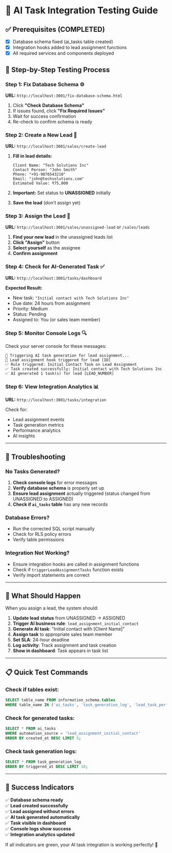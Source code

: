 # 🎯 AI Task Integration Testing Guide

## ✅ **Prerequisites (COMPLETED)**
- [x] Database schema fixed (ai_tasks table created)
- [x] Integration hooks added to lead assignment functions
- [x] All required services and components deployed

## 🧪 **Step-by-Step Testing Process**

### **Step 1: Fix Database Schema** ⚙️
**URL:** `http://localhost:3001/fix-database-schema.html`

1. Click **"Check Database Schema"**
2. If issues found, click **"Fix Required Issues"**
3. Wait for success confirmation
4. Re-check to confirm schema is ready

### **Step 2: Create a New Lead** 📝
**URL:** `http://localhost:3001/sales/create-lead`

1. **Fill in lead details:**
   ```
   Client Name: "Tech Solutions Inc"
   Contact Person: "John Smith" 
   Phone: "+91-9876543210"
   Email: "john@techsolutions.com"
   Estimated Value: ₹75,000
   ```

2. **Important:** Set status to **UNASSIGNED** initially
3. **Save the lead** (don't assign yet)

### **Step 3: Assign the Lead** 🎯
**URL:** `http://localhost:3001/sales/unassigned-lead` or `/sales/leads`

1. **Find your new lead** in the unassigned leads list
2. **Click "Assign"** button
3. **Select yourself** as the assignee
4. **Confirm assignment**

### **Step 4: Check for AI-Generated Task** ✅
**URL:** `http://localhost:3001/tasks/dashboard`

**Expected Result:**
- New task: `"Initial contact with Tech Solutions Inc"`
- Due date: 24 hours from assignment
- Priority: Medium
- Status: Pending
- Assigned to: You (or sales team member)

### **Step 5: Monitor Console Logs** 🔍
Check your server console for these messages:
```
🚀 Triggering AI task generation for lead assignment...
🎯 Lead assignment hook triggered for lead [ID]
✅ Rule triggered: Initial Contact Task on Lead Assignment
✅ Task created successfully: Initial contact with Tech Solutions Inc
✅ AI generated 1 task(s) for lead [LEAD_NUMBER]
```

### **Step 6: View Integration Analytics** 📊
**URL:** `http://localhost:3001/tasks/integration`

Check for:
- Lead assignment events
- Task generation metrics
- Performance analytics
- AI insights

---

## 🐛 **Troubleshooting**

### **No Tasks Generated?**
1. **Check console logs** for error messages
2. **Verify database schema** is properly set up
3. **Ensure lead assignment** actually triggered (status changed from UNASSIGNED to ASSIGNED)
4. **Check if `ai_tasks` table** has any new records

### **Database Errors?**
- Run the corrected SQL script manually
- Check for RLS policy errors
- Verify table permissions

### **Integration Not Working?**
- Ensure integration hooks are called in assignment functions
- Check if `triggerLeadAssignmentTasks` function exists
- Verify import statements are correct

---

## 🎯 **What Should Happen**

When you assign a lead, the system should:

1. **Update lead status** from UNASSIGNED → ASSIGNED
2. **Trigger AI business rule**: `lead_assignment_initial_contact`
3. **Generate AI task**: "Initial contact with [Client Name]"
4. **Assign task** to appropriate sales team member
5. **Set SLA**: 24-hour deadline
6. **Log activity**: Track assignment and task creation
7. **Show in dashboard**: Task appears in task list

---

## 📋 **Quick Test Commands**

### Check if tables exist:
```sql
SELECT table_name FROM information_schema.tables 
WHERE table_name IN ('ai_tasks', 'task_generation_log', 'lead_task_performance');
```

### Check for generated tasks:
```sql
SELECT * FROM ai_tasks 
WHERE automation_source = 'lead_assignment_initial_contact' 
ORDER BY created_at DESC LIMIT 5;
```

### Check task generation logs:
```sql
SELECT * FROM task_generation_log 
ORDER BY triggered_at DESC LIMIT 10;
```

---

## 🎉 **Success Indicators**

✅ **Database schema ready**  
✅ **Lead created successfully**  
✅ **Lead assigned without errors**  
✅ **AI task generated automatically**  
✅ **Task visible in dashboard**  
✅ **Console logs show success**  
✅ **Integration analytics updated**  

If all indicators are green, your AI task integration is working perfectly! 🚀 